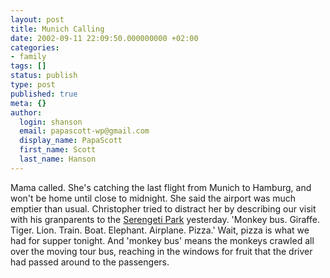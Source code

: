 ```yaml
---
layout: post
title: Munich Calling
date: 2002-09-11 22:09:50.000000000 +02:00
categories:
- family
tags: []
status: publish
type: post
published: true
meta: {}
author:
  login: shanson
  email: papascott-wp@gmail.com
  display_name: PapaScott
  first_name: Scott
  last_name: Hanson
---
```

<p>Mama called. She's catching the last flight from Munich to Hamburg, and won't be home until close to midnight. She said the airport was much emptier than usual. Christopher tried to distract her  by describing our visit with his granparents to the <a href="http://www.serengeti-park.com/">Serengeti Park</a> yesterday. 'Monkey bus. Giraffe. Tiger. Lion. Train. Boat. Elephant. Airplane. Pizza.' Wait, pizza is what we had for supper tonight. And 'monkey bus' means the monkeys crawled all over the moving tour bus, reaching in the windows for fruit that the driver had passed around to the passengers.</p>
